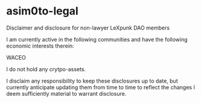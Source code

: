 # asim0to-legal

Disclaimer and disclosure for non-lawyer LeXpunk DAO members

I am currently active in the following communities and have the following economic interests therein:

WACEO

I do not hold any crytpo-assets.

I disclaim any responsibility to keep these disclosures up to date, but currently anticipate updating them from time to time to reflect the changes I deem sufficiently material to warrant disclosure.
